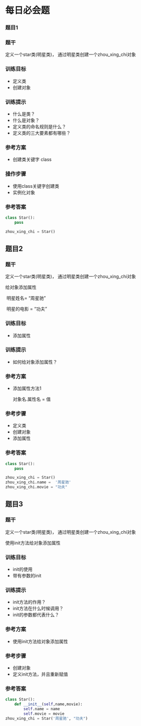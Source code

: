 # 每日必会题

### 题目1 

### 题干

 定义一个star类(明星类)， 通过明星类创建一个zhou_xing_chi对象

### 训练目标

- 定义类
- 创建对象

### 训练提示

- 什么是类？
- 什么是对象？
- 定义类的命名规则是什么？
- 定义类的三大要素都有哪些？

### 参考方案

- 创建类关键字 class

### 操作步骤

- 使用class关键字创建类
- 实例化对象

### 参考答案

```python
class Star():
    pass

zhou_xing_chi = Star()
```



## 题目2 

### 题干 

定义一个star类(明星类)， 通过明星类创建一个zhou_xing_chi对象

给对象添加属性 

​	明星姓名= “周星驰”

​	 明星的电影 = “功夫”

### 训练目标

- 添加属性

### 训练提示

- 如何给对象添加属性？

### 参考方案

- 添加属性方法1

  对象名.属性名 = 值

### 参考步骤

- 定义类
- 创建对象
- 添加属性

### 参考答案

```python
class Star():
    pass

zhou_xing_chi = Star()
zhou_xing_chi.name =  '周星驰'
zhou_xing_chi.movie = "功夫"
```



## 题目3 

### 题干

定义一个star类(明星类)， 通过明星类创建一个zhou_xing_chi对象

使用init方法给对象添加属性 

### 训练目标

- init的使用
- 带有参数的init

### 训练提示

- init方法的作用？
- init方法在什么时候调用？
- init的参数都代表什么？

### 参考方案

- 使用init方法给对象添加属性

### 参考步骤

- 创建对象
- 定义init方法，并且重新赋值

### 参考答案

```python
class Star():
    def __init__(self,name,movie):
        self.name = name
        self.movie = movie
zhou_xing_chi = Star('周星驰', "功夫")
```







